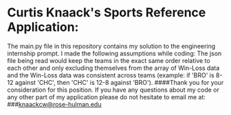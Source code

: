 # Curtis Knaack's Sports Reference Application:
 
The main.py file in this repository contains my solution
to the engineering internship prompt. 
I made the following assumptions while coding: The json file being 
read would keep the teams in the exact same order relative to each 
other and only excluding themselves from the array of Win-Loss data and 
the Win-Loss data was consistent across teams (example: if 'BRO' is 8-12 
against 'CHC', then 'CHC' is 12-8 against 'BRO'). 
####Thank you for your consideration for this position. If you have any questions about my code or any other part of my application please do not hesitate to email me at:
###knaackcw@rose-hulman.edu